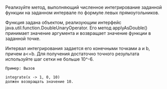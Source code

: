 Реализуйте метод, выполняющий численное интегрирование 
заданной функции на заданном интервале по формуле левых 
прямоугольников.

Функция задана объектом, реализующим интерфейс 
java.util.function.DoubleUnaryOperator. Его метод 
applyAsDouble() принимает значение аргумента и возвращает 
значение функции в заданной точке.

Интервал интегрирования задается его конечными точками 
a и b, причем a<=b. Для получения достаточно 
точного результата используйте шаг сетки не больше 10^-6.
```
Пример: Вызов

integrate(x -> 1, 0, 10)
должен возвращать значение 10.
```
